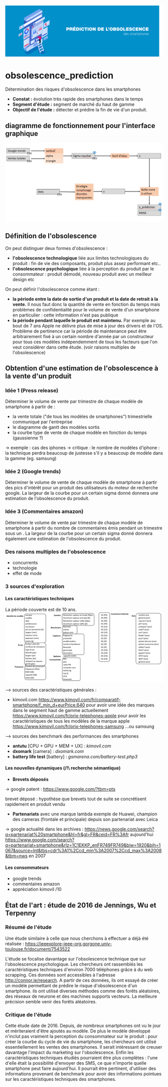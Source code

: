 ![banderolle](images/banniere.png)
# obsolescence_prediction
Détermination des risques d'obsolescence dans les smartphones

- **Constat :** évolution très rapide des smartphones dans le temps 
- **Segment d'étude :** segment de marché du haut de gamme
- **Objectif de l'étude :** détecter et prédire la fin de vie d'un produit.

## diagramme de fonctionnement pour l'interface graphique
![diagramme](images/diagramme_pour_interface_graphique.png)

## Définition de l'obsolescence

On peut distinguer deux formes d'obsolescence : 
- **l'obsolescence technologique** liée aux limites technologiques du produit : fin de vie des composants, produit plus assez performant etc..
- **l'obsolescence psychologique** liée à la perception du produit par le consommateur : produit démodé, nouveau produit avec un meilleur design etc

On peut définir l'obsolescence comme étant :
- **la période entre la date de sortie d'un produit et la date de retrait à la vente.** Il nous faut donc la quantité de vente en fonction du temps mais problèmes de confidentialité pour le volume de vente d'un smartphone en particulier : cette information n'est pas publique
- **la période pendant laquelle le produit est maintenu.** Par exemple au bout de 7 ans Apple ne délivre plus de mise à jour des drivers et de l'OS. Problème de pertinence car la période de maintenance peut être arbitrairement fixé à un certain nombre d'année par un constructeur pour tous ces modèles indépendemment de tous les facteurs que l'on veut considérer dans cette étude. (voir raisons multiples de l'obsolescence)

## Obtention d'une estimation de l'obsolescence à la vente d'un produit

### Idée 1 (Press release)
Déterminer le volume de vente par trimestre de chaque modèle de smartphone à partir de :
- la vente totale ("de tous les modèles de smartphones") trimestrielle communiqué par l'entreprise 
- le diagramme de gantt des modèles sortis
- la courbe type de vente de chaque modèle en fonction du temps (gaussienne ?)

-> exemple : cas des iphones 
-> critique : le nombre de modèles d'iphone : la technique perdra beaucoup de justesse s'il y a beaucoup de modèle dans la gamme (eg. samsung)

### Idée 2 (Google trends)
Déterminer le volume de vente de chaque modèle de smartphone à partir des pics d'intérêt pour un produit des utilisateurs du moteur de recherche google.
La largeur de la courbe pour un certain sigma donné donnera une estimation de l'obsolescence du produit.

### Idée 3 (Commentaires amazon)
Déterminer le volume de vente par trimestre de chaque modèle de smartphone à partir du nombre de commentaires émis pendant un trimestre sous un .
La largeur de la courbe pour un certain sigma donné donnera également une estimation de l'obsolescence du produit.

### Des raisons multiples de l'obsolescence

- concurrents
- technologie
- effet de mode 

### 3 sources d'exploration 

#### Les caractéristiques techniques 

La période couverte est de 10 ans.
![caracteristiques](images/caracteristiques.PNG)


--> sources des caractéristiques générales : 

- kimovil.com
https://www.kimovil.com/fr/comparatif-smartphone/f_min_d+eurPrice.640 pour avoir une idée des marques dans le segment haut de gamme actuellement
https://www.kimovil.com/fr/prix-telephones-apple pour avoir les caractéristiques de tous les modèles de la marque apple
https://www.kimovil.com/fr/prix-telephones-samsung ...ou samsung


--> sources des benchmark des performances des smartphones

- **antutu** [CPU + GPU + MEM + UX] : _kimovil.com_
- **dxomark** [camera] : _dxomark.com_
- **battery life test** [battery] : _gsmarena.com/battery-test.php3_



#### Les nouvelles dynamiques (/!\ recherche sémantique)

- **Brevets déposés** 

-> google patent : https://www.google.com/?tbm=pts

brevet déposé : hypothèse que brevets tout de suite se concrétisent rapidement en produit vendu


- **Partenariats** avec une marque lambda
exemple de Huawei, champion des cameras (frontale et principale) depuis son partenariat avec Leica

-> google actualité dans les archives : 
https://news.google.com/search?q=partenariat%20smartphone&hl=fr&gl=FR&ceid=FR%3Afr aujourd'hui
https://www.google.com/search?q=partenariat+smartphone&rlz=1C1EKKP_enFR749FR749&biw=1920&bih=1067&source=lnt&tbs=cdr%3A1%2Ccd_min%3A2007%2Ccd_max%3A2008&tbm=nws en 2007


#### Les consommateurs

- google trends
- commentaires amazon
- appréciation kimovil /10


## État de l'art : étude de 2016 de Jennings, Wu et Terpenny

### Résumé de l'étude

Une étude similaire à celle que nous cherchons à effectuer a déjà été réalisée : https://ieeexplore-ieee-org.gorgone.univ-toulouse.fr/document/7543522

L'étude se focalise davantage sur l'obsolescence technique que sur l'obsolescence psychologique. Les chercheurs ont rassemblés les caractéristiques techniques d'environ 7000 téléphones grâce à du web scrapping. Ces données sont accessibles à l'adresse http://connor.ie/research. A partir de ces données, ils ont essayé de créer un modèle permettant de prédire le risque d'obsolescence d'un smartphone.
ils ont utilisé diverses méthodes comme des forêts aléatoires, des réseaux de neurone et des machines supports vecteurs. La meilleure précision semble venir des forêts aléatoires.

### Critique de l'étude

Cette étude date de 2016. Depuis, de nombreux smartphones ont vu le jour et mériteraient d'être ajoutés au modèle. De plus le modèle développé n'inclut pas vraiment la perception du consommateur sur le produit : pour créer la courbe du cycle de vie du smartphone, les chercheurs ont utilisé essentiellement les ventes des smartphones. Il serait intéressant de creuser davantage l'impact du marketing sur l'obsolescence. Enfin les caractéristiques techniques étudiés pourraient être plus complètes : l'une d'elle était la possibilité d'envoyer des SMS, ce que n'importe quelle smartphone peut faire aujourd'hui. Il pourrait être pertinent, d'utiliser des informations provenant de benchmark pour avoir des informations pointues sur les caractéristiques techniques des smartphones.  